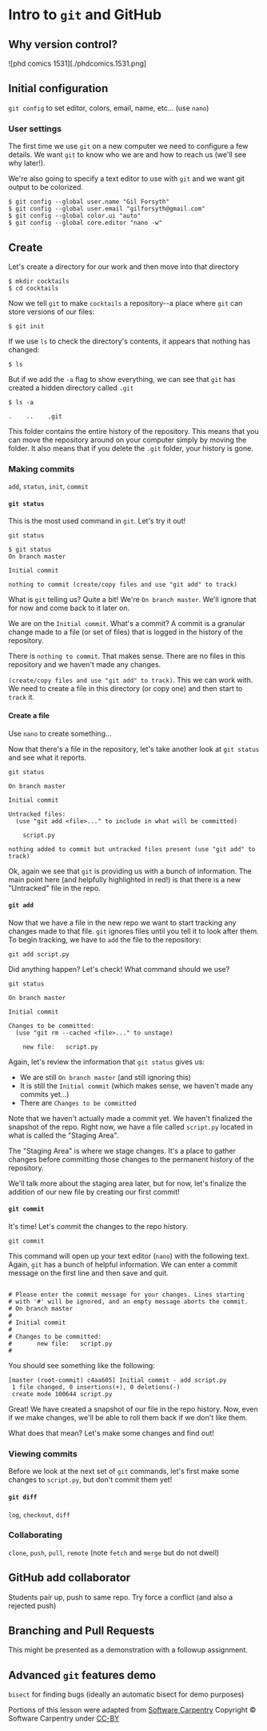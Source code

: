 # Intro to `git` and GitHub

## Why version control?

![phd comics 1531][./phdcomics.1531.png] 


## Initial configuration

`git config` to set editor, colors, email, name, etc... (use `nano`)

### User settings

The first time we use `git` on a new computer we need to configure a few details.
We want `git` to know who we are and how to reach us (we'll see why later!).

We're also going to specify a text editor to use with `git` and we want git
output to be colorized.

```console
$ git config --global user.name "Gil Forsyth"
$ git config --global user.email "gilforsyth@gmail.com"
$ git config --global color.ui "auto"
$ git config --global core.editor "nano -w"
```

## Create

Let's create a directory for our work and then move into that directory

```console
$ mkdir cocktails
$ cd cocktails
```

Now we tell `git` to make `cocktails` a repository--a place where `git` can
store versions of our files:

```console
$ git init
```

If we use `ls` to check the directory's contents, it appears that nothing has
changed:

```console
$ ls
```

But if we add the `-a` flag to show everything, we can see that `git` has
created a hidden directory called `.git`

```console
$ ls -a
```

```console
.    ..    .git
```

This folder contains the entire history of the repository. This means that you
can move the repository around on your computer simply by moving the folder. It
also means that if you delete the `.git` folder, your history is gone.


### Making commits
`add`, `status`, `init`, `commit`

#### `git status`

This is the most used command in `git`.  Let's try it out!

```console
git status
```

```console
$ git status
On branch master

Initial commit

nothing to commit (create/copy files and use "git add" to track)
```

What is `git` telling us? Quite a bit! We're `On branch master`. We'll ignore
that for now and come back to it later on.

We are on the `Initial commit`. What's a commit? A commit is a granular change
made to a file (or set of files) that is logged in the history of the
repository.

There is `nothing to commit`. That makes sense. There are no files in this
repository and we haven't made any changes.

`(create/copy files and use "git add" to track)`. This we can work with. We need
to create a file in this directory (or copy one) and then start to `track` it.

#### Create a file 

Use `nano` to create something...

Now that there's a file in the repository, let's take another look at `git
status` and see what it reports.

```console
git status
```

```console
On branch master

Initial commit

Untracked files:
  (use "git add <file>..." to include in what will be committed)

	script.py

nothing added to commit but untracked files present (use "git add" to track)

```

Ok, again we see that `git` is providing us with a bunch of information. The
main point here (and helpfully highlighted in red!) is that there is a new
"Untracked" file in the repo.

#### `git add`

Now that we have a file in the new repo we want to start tracking any changes
made to that file. `git` ignores files until you tell it to look after them. To
begin tracking, we have to `add` the file to the repository:

```console
git add script.py
```

Did anything happen? Let's check! What command should we use?

```console
git status
```

```console
On branch master

Initial commit

Changes to be committed:
  (use "git rm --cached <file>..." to unstage)

	new file:   script.py
```

Again, let's review the information that `git status` gives us:

* We are still `On branch master` (and still ignoring this)
* It is still the `Initial commit` (which makes sense, we haven't made any
  commits yet...)
* There are `Changes to be committed`

Note that we haven't actually made a commit yet. We haven't finalized the
snapshot of the repo. Right now, we have a file called `script.py` located in
what is called the "Staging Area".

The "Staging Area" is where we stage changes. It's a place to gather changes
before committing those changes to the permanent history of the repository.

We'll talk more about the staging area later, but for now, let's finalize the
addition of our new file by creating our first commit!

#### `git commit`

It's time!  Let's commit the changes to the repo history.

```console
git commit
```

This command will open up your text editor (`nano`) with the following text.
Again, `git` has a bunch of helpful information. We can enter a commit message
on the first line and then save and quit.

```console

# Please enter the commit message for your changes. Lines starting
# with '#' will be ignored, and an empty message aborts the commit.
# On branch master
#
# Initial commit
#
# Changes to be committed:
#       new file:   script.py
#
```

You should see something like the following:
  
```console
[master (root-commit) c4aa605] Initial commit - add script.py
 1 file changed, 0 insertions(+), 0 deletions(-)
 create mode 100644 script.py
``` 

Great! We have created a snapshot of our file in the repo history. Now, even if
we make changes, we'll be able to roll them back if we don't like them.

What does that mean?  Let's make some changes and find out!

### Viewing commits

Before we look at the next set of `git` commands, let's first make some changes
to `script.py`, but don't commit them yet!

#### `git diff`


`log`, `checkout`, `diff`

### Collaborating

`clone`, `push`, `pull`, `remote` (note `fetch` and `merge` but do not dwell)

## GitHub add collaborator

Students pair up, push to same repo. Try force a conflict (and also a rejected
push)

## Branching and Pull Requests

This might be presented as a demonstration with a followup assignment.

## Advanced `git` features demo

`bisect` for finding bugs
(ideally an automatic bisect for demo purposes)

Portions of this lesson were adapted from [Software Carpentry](http://swcarpentry.github.io )
Copyright © Software Carpentry under [CC-BY](https://creativecommons.org/licenses/by/4.0/ )

